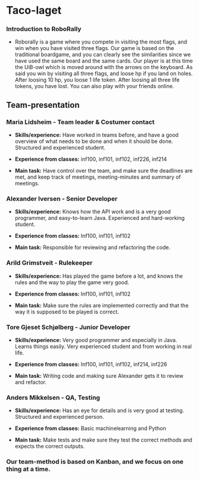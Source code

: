 # Taco-laget

### Introduction to RoboRally
* Roborally is a game where you compete in visiting the most flags, and win when you have visited three flags.
Our game is based on the traditional boardgame, and you can clearly see the similarities since we have used the same board and the same cards.
  Our player is at this time the UiB-owl which is moved around with the arrows on the keyboard. As said you win by visiting all three flags, and loose hp 
  if you land on holes. After loosing 10 hp, you loose 1 life token. After loosing all three life tokens, you have lost. You can also play with your friends online.
  
## Team-presentation
### Maria Lidsheim - Team leader & Costumer contact
* __Skills/experience:__ Have worked in teams before, and have a good
  overview of what needs to be done and when it should be done. Structured and experienced
  student.

* __Experience from classes:__ inf100, inf101, inf102, inf226, inf214

* __Main task:__ Have control over the team, and make sure the deadlines are met,
  and keep track of meetings, meeting-minutes and summary of meetings.

### Alexander Iversen - Senior Developer
* __Skills/experience:__ Knows how the API work and is a very good
  programmer, and easy-to-learn Java. Experienced and hard-working student.

* __Experience from classes:__ Inf100, inf101, inf102

* __Main task:__ Responsible for reviewing and refactoring the code.

### Arild Grimstveit - Rulekeeper
* __Skills/experience:__ Has played the game before a lot, and knows the rules
  and the way to play the game very good.

* __Experience from classes:__ Inf100, inf101, inf102

* __Main task:__ Make sure the rules are implemented correctly and that the way
  it is supposed to be played is correct.

### Tore Gjeset Schjølberg - Junior Developer
* __Skills/experience:__ Very good programmer and especially in Java. Learns things
  easily. Very experienced student and from working in real life.

* __Experience from classes:__ Inf100, inf101, inf102, inf214, inf226

* __Main task:__ Writing code and making sure Alexander gets it to review and refactor.

### Anders Mikkelsen - QA, Testing
* __Skills/experience:__ Has an eye for details and is very good at testing.
  Structured and experienced person.

* __Experience from classes:__ Basic machinelearning and Python

* __Main task:__ Make tests and make sure they
  test the correct methods and expects the correct outputs.
  
### Our team-method is based on Kanban, and we focus on one thing at a time. 
